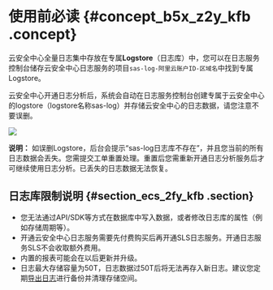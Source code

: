 # 使用前必读 {#concept_b5x_z2y_kfb .concept}

云安全中心全量日志集中存放在专属**Logstore**（日志库）中，您可以在日志服务控制台储存云安全中心日志服务的项目`sas-log-阿里云账户ID-区域名`中找到专属Logstore。

云安全中心开通日志分析后，系统会自动在日志服务控制台创建专属于云安全中心的logstore（logstore名称sas-log）并存储云安全中心的日志数据，请您注意不要误删。

![](http://static-aliyun-doc.oss-cn-hangzhou.aliyuncs.com/assets/img/23593/155566743743150_zh-CN.png)

**说明：** 如误删Logstore，后台会提示“sas-log日志库不存在”，并且您当前的所有日志数据会丢失。您需提交工单重置处理。重置后您需重新开通日志分析服务后才可继续使用日志分析。已丢失的日志数据无法恢复。

## 日志库限制说明 {#section_ecs_2fy_kfb .section}

-   您无法通过API/SDK等方式在数据库中写入数据，或者修改日志库的属性（例如存储周期等）。
-   开通云安全中心日志服务需要先付费购买后再开通SLS日志服务。开通日志服务SLS不会收取额外费用。
-   内置的报表可能会在以后更新并升级。
-   日志最大存储容量为50T，日志数据过50T后将无法再存入新日志。建议您定期[导出日志](intl.zh-CN/用户指南/日志分析/导出日志.md#)进行备份并清理存储空间。

